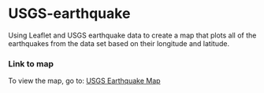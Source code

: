 # USGS-earthquake
Using Leaflet and USGS earthquake data to create a map that plots all of the earthquakes from the data set based on their longitude and latitude.

### Link to map
To view the map, go to: [USGS Earthquake Map](https://savi09.github.io/USGS-earthquake/)

